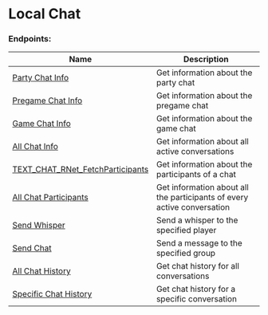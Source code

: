 <!--

This file is automatically generated!
Do not edit it directly!
See https://github.com/techchrism/valorant-api-docs/blob/trunk/contributing.md for more information.

-->

# Local Chat

### Endpoints:
|Name|Description|
|---|---|
|[Party Chat Info](GET%20Party%20Chat%20Info.md)|Get information about the party chat|
|[Pregame Chat Info](GET%20Pregame%20Chat%20Info.md)|Get information about the pregame chat|
|[Game Chat Info](GET%20Game%20Chat%20Info.md)|Get information about the game chat|
|[All Chat Info](GET%20All%20Chat%20Info.md)|Get information about all active conversations|
|[TEXT_CHAT_RNet_FetchParticipants](GET%20TEXT_CHAT_RNet_FetchParticipants.md)|Get information about the participants of a chat|
|[All Chat Participants](GET%20All%20Chat%20Participants.md)|Get information about all the participants of every active conversation|
|[Send Whisper](POST%20Send%20Whisper.md)|Send a whisper to the specified player|
|[Send Chat](POST%20Send%20Chat.md)|Send a message to the specified group|
|[All Chat History](GET%20All%20Chat%20History.md)|Get chat history for all conversations|
|[Specific Chat History](GET%20Specific%20Chat%20History.md)|Get chat history for a specific conversation|

